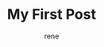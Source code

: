 ---
title: My First Post
categories: [TOP_CATEGORIE, SUB_CATEGORIE]
tags: [TAG]     # TAG names should always be lowercase
author: rene
---